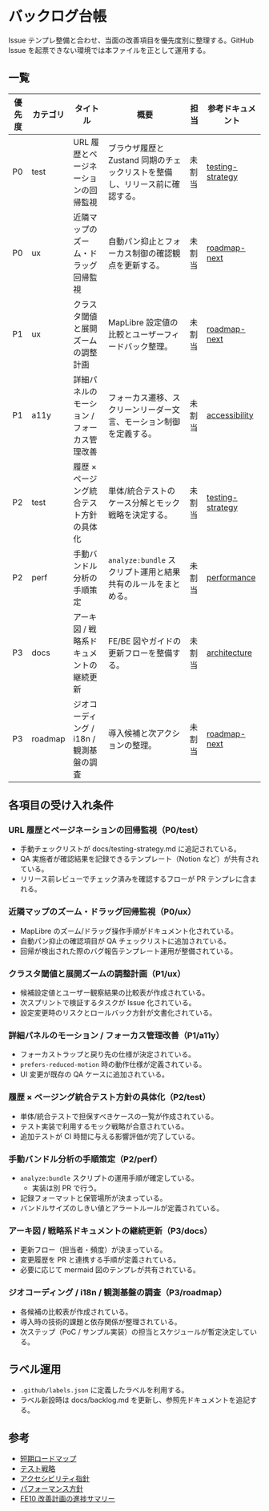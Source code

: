 # バックログ台帳

Issue テンプレ整備と合わせ、当面の改善項目を優先度別に整理する。GitHub Issue を起票できない環境では本ファイルを正として運用する。

## 一覧

| 優先度 | カテゴリ | タイトル                                    | 概要                                                                        | 担当   | 参考ドキュメント                          |
| ------ | -------- | ------------------------------------------- | --------------------------------------------------------------------------- | ------ | ----------------------------------------- |
| P0     | test     | URL 履歴とページネーションの回帰監視        | ブラウザ履歴と Zustand 同期のチェックリストを整備し、リリース前に確認する。 | 未割当 | [testing-strategy](./testing-strategy.md) |
| P0     | ux       | 近隣マップのズーム・ドラッグ回帰監視        | 自動パン抑止とフォーカス制御の確認観点を更新する。                          | 未割当 | [roadmap-next](./roadmap-next.md)         |
| P1     | ux       | クラスタ閾値と展開ズームの調整計画          | MapLibre 設定値の比較とユーザーフィードバック整理。                         | 未割当 | [roadmap-next](./roadmap-next.md)         |
| P1     | a11y     | 詳細パネルのモーション / フォーカス管理改善 | フォーカス遷移、スクリーンリーダー文言、モーション制御を定義する。          | 未割当 | [accessibility](./accessibility.md)       |
| P2     | test     | 履歴 × ページング統合テスト方針の具体化     | 単体/統合テストのケース分解とモック戦略を決定する。                         | 未割当 | [testing-strategy](./testing-strategy.md) |
| P2     | perf     | 手動バンドル分析の手順策定                  | `analyze:bundle` スクリプト運用と結果共有のルールをまとめる。               | 未割当 | [performance](./performance.md)           |
| P3     | docs     | アーキ図 / 戦略系ドキュメントの継続更新     | FE/BE 図やガイドの更新フローを整備する。                                    | 未割当 | [architecture](./architecture.md)         |
| P3     | roadmap  | ジオコーディング / i18n / 観測基盤の調査    | 導入候補と次アクションの整理。                                              | 未割当 | [roadmap-next](./roadmap-next.md)         |

## 各項目の受け入れ条件

### URL 履歴とページネーションの回帰監視（P0/test）

- 手動チェックリストが docs/testing-strategy.md に追記されている。
- QA 実施者が確認結果を記録できるテンプレート（Notion など）が共有されている。
- リリース前レビューでチェック済みを確認するフローが PR テンプレに含まれる。

### 近隣マップのズーム・ドラッグ回帰監視（P0/ux）

- MapLibre のズーム/ドラッグ操作手順がドキュメント化されている。
- 自動パン抑止の確認項目が QA チェックリストに追加されている。
- 回帰が検出された際のバグ報告テンプレート運用が整備されている。

### クラスタ閾値と展開ズームの調整計画（P1/ux）

- 候補設定値とユーザー観察結果の比較表が作成されている。
- 次スプリントで検証するタスクが Issue 化されている。
- 設定変更時のリスクとロールバック方針が文書化されている。

### 詳細パネルのモーション / フォーカス管理改善（P1/a11y）

- フォーカストラップと戻り先の仕様が決定されている。
- `prefers-reduced-motion` 時の動作仕様が定義されている。
- UI 変更が既存の QA ケースに追加されている。

### 履歴 × ページング統合テスト方針の具体化（P2/test）

- 単体/統合テストで担保すべきケースの一覧が作成されている。
- テスト実装で利用するモック戦略が合意されている。
- 追加テストが CI 時間に与える影響評価が完了している。

### 手動バンドル分析の手順策定（P2/perf）

- `analyze:bundle` スクリプトの運用手順が確定している。
  - 実装は別 PR で行う。
- 記録フォーマットと保管場所が決まっている。
- バンドルサイズのしきい値とアラートルールが定義されている。

### アーキ図 / 戦略系ドキュメントの継続更新（P3/docs）

- 更新フロー（担当者・頻度）が決まっている。
- 変更履歴を PR と連携する手順が定義されている。
- 必要に応じて mermaid 図のテンプレが共有されている。

### ジオコーディング / i18n / 観測基盤の調査（P3/roadmap）

- 各候補の比較表が作成されている。
- 導入時の技術的課題と依存関係が整理されている。
- 次ステップ（PoC / サンプル実装）の担当とスケジュールが暫定決定している。

## ラベル運用

- `.github/labels.json` に定義したラベルを利用する。
- ラベル新設時は docs/backlog.md を更新し、参照先ドキュメントを追記する。

## 参考

- [短期ロードマップ](./roadmap-next.md)
- [テスト戦略](./testing-strategy.md)
- [アクセシビリティ指針](./accessibility.md)
- [パフォーマンス方針](./performance.md)
- [FE10 改善計画の進捗サマリー](./fe10-progress.md)
